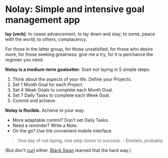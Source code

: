 # Nolay: Simple and intensive goal management app

**lay (verb)**: to cease advancement, to lay down and stay; to some, peace with the world; to others, complacency.

For those in the latter group, for those unsatisfied, for those who desire more, for those seeking greatness: give me a try, for it is perchance the regimen you need.

**Nolay is a medium-term goalsetter.** Start not laying in 5 simple steps:

1. Think about the aspects of your life. Define your Projects.
2. Set 1 Month Goal for each Project.
3. Set 4 Week Goals to complete each Month Goal.
4. Set 7 Daily Tasks to complete each Week Goal.
5. Commit and achieve.

**Nolay is flexible.** Achieve in your way:

* More adaptable control? Don't set Daily Tasks.
* Need a reminder? Write a Note.
* On the go? Use the convenient mobile interface.

> One day of not laying, one step closer to success.
\- Einstein, probably

(But don't [curl](https://www.psychologytoday.com/us/blog/the-right-mindset/201910/the-rise-and-grind-hustle-culture) either. [Black Swan](https://en.wikipedia.org/wiki/Black_Swan_(film)) learned that the hard way.)
